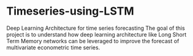 # Timeseries-using-LSTM


Deep Learning Architecture for time series forecasting
The goal of this project is to understand how deep learning architecture like Long Short Term Memory networks can be leveraged to improve the forecast of multivariate econometric time series. 
